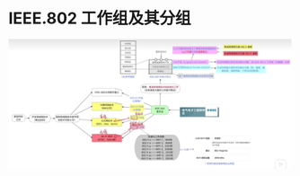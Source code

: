 


# IEEE.802 工作组及其分组
![输入图片说明](/imgs/2025-07-31/cvIKoCZ2KX11kceX.png)
<!--stackedit_data:
eyJoaXN0b3J5IjpbLTE4MjAwNTY4OTYsNDQwOTA1NjE5XX0=
-->